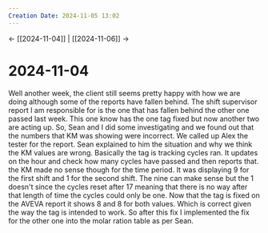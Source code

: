 ```yaml
---
Creation Date: 2024-11-05 13:02
---
```


<- [[2024-11-04]] | [[2024-11-06]]  ->

# 2024-11-04
Well another week, the client still seems pretty happy with how we are doing although some of the reports have fallen behind. The shift supervisor report I am responsible for is the one that has fallen behind the other one passed last week. This one know has the one tag fixed but now another two are acting up. So, Sean and I did some investigating and we found out that the numbers that KM was showing were incorrect. We called up Alex the tester for the report. Sean explained to him the situation and why we think the KM values are wrong. Basically the tag is tracking cycles ran. It updates on the hour and check how many cycles have passed and then reports that. the KM made no sense though for the time period. It was displaying 9 for the first shift and 1 for the second shift. The nine can make sense but the 1 doesn't since the cycles reset after 17 meaning that there is no way after that length of time the cycles could only be one. Now that the tag is fixed on the AVEVA report it shows 8 and 8 for both values. Which is correct given the way the tag is intended to work. So after this fix I implemented the fix for the other one into the molar ration table as per Sean. 